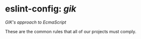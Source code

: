 # eslint-config: *gik*
*GIK's approach to EcmaScript*

These are the common rules that all of our projects must comply.
